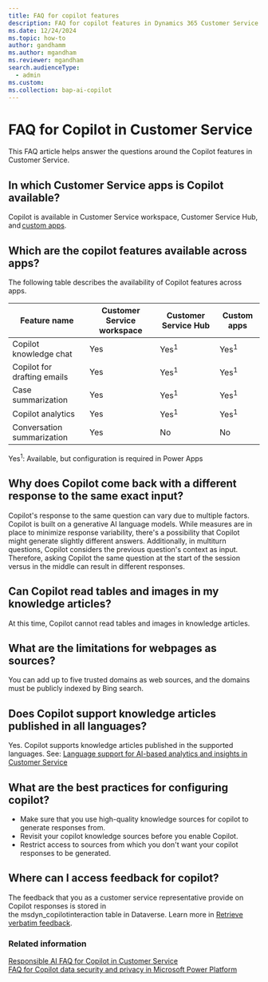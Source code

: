 ```yaml
---
title: FAQ for copilot features
description: FAQ for copilot features in Dynamics 365 Customer Service.
ms.date: 12/24/2024
ms.topic: how-to
author: gandhamm
ms.author: mgandham
ms.reviewer: mgandham
search.audienceType: 
  - admin
ms.custom: 
ms.collection: bap-ai-copilot
---
```


# FAQ for Copilot in Customer Service

This FAQ article helps answer the questions around the Copilot features in Customer Service.

## In which Customer Service apps is Copilot available?  

Copilot is available in Customer Service workspace, Customer Service Hub, and [custom apps](../administer/copilot-powerapps-settings.md). 

## Which are the copilot features available across apps?

The following table describes the availability of Copilot features across apps.

| Feature name | Customer Service workspace | Customer Service Hub | Custom apps |
| ------- | ----- | -------- | ----- | 
| Copilot knowledge chat| Yes | Yes<sup>1</sup> | Yes<sup>1</sup> |
| Copilot for drafting emails| Yes | Yes<sup>1</sup>  |Yes<sup>1</sup> |
| Case summarization| Yes  | Yes<sup>1</sup> | Yes<sup>1</sup> |
| Copilot analytics| Yes | Yes<sup>1</sup> | Yes<sup>1</sup> |
| Conversation summarization| Yes | No | No |

Yes<sup>1</sup>: Available, but configuration is required in Power Apps 


## Why does Copilot come back with a different response to the same exact input? 

Copilot's response to the same question can vary due to multiple factors. Copilot is built on a generative AI language models. While measures are in place to minimize response variability, there's a possibility that Copilot might generate slightly different answers. Additionally, in multiturn questions, Copilot considers the previous question's context as input. Therefore, asking Copilot the same question at the start of the session versus in the middle can result in different responses.

## Can Copilot read tables and images in my knowledge articles?
 At this time, Copilot cannot read tables and images in knowledge articles. 

## What are the limitations for webpages as sources? 

You can add up to five trusted domains as web sources, and the domains must be publicly indexed by Bing search. 

## Does Copilot support knowledge articles published in all languages? 

Yes. Copilot supports knowledge articles published in the supported languages. See: 
[Language support for AI-based analytics and insights in Customer Service](cs-region-availability-service-limits.md#language-support-for-ai-based-analytics-and-insights-in-customer-service)

## What are the best practices for configuring copilot?
 
- Make sure that you use high-quality knowledge sources for copilot to generate responses from.
- Revisit your copilot knowledge sources before you enable Copilot.
- Restrict access to sources from which you don't want your copilot responses to be generated.

## Where can I access feedback for copilot?
The feedback that you as a customer service representative provide on Copilot responses is stored in  
the msdyn_copilotinteraction table in Dataverse. Learn more in [Retrieve verbatim feedback](../develop/download-copilot-transcript-data.md#retrieve-verbatim-feedback).

### Related information

[Responsible AI FAQ for Copilot in Customer Service](../implement/faq-responsible-ai-copilot.md)  
[FAQ for Copilot data security and privacy in Microsoft Power Platform](/power-platform/faqs-copilot-data-security-privacy)  

